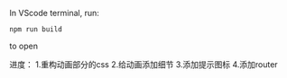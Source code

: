 In VScode terminal, run:

```
npm run build
```

to open

进度：
1.重构动画部分的css 
2.给动画添加细节
3.添加提示图标
4.添加router
